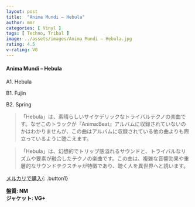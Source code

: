 ```yaml
---
layout: post
title:  "Anima Mundi – Hebula"
author: mmr
categories: [ Vinyl ]
tags: [ Techno, Tribal ]
image: ../assets/images/Anima Mundi – Hebula.jpg
rating: 4.5
v-rating: VG
---
```


#### Anima Mundi – Hebula

A1. Hebula

B1. Fujin

B2. Spring

> 「Hebula」は、素晴らしいサイケデリックなトライバルテクノの楽曲です。なぜこのトラックが『Anima:Beat』アルバムに収録されていないのかはわかりませんが、この曲はアルバムに収録されている他の曲よりも際立っているように聴こえます。

> 「Hebula」は、幻想的でトリップ感溢れるサウンドと、トライバルなリズムや要素が融合したテクノの楽曲です。この曲は、複雑な音響効果や重層的なサウンドテクスチャが特徴であり、聴く人を異世界へと誘います。


[メルカリで購入](https://jp.mercari.com/item/m69740115396){: .button1}


<div class="mt-4 mb-4 d-flex align-items-center">
<strong class="mr-1">盤質: NM</strong>
</div>
<div class="mt-4 mb-4 d-flex align-items-center">
<strong class="mr-1">ジャケット: VG+</strong>
</div>